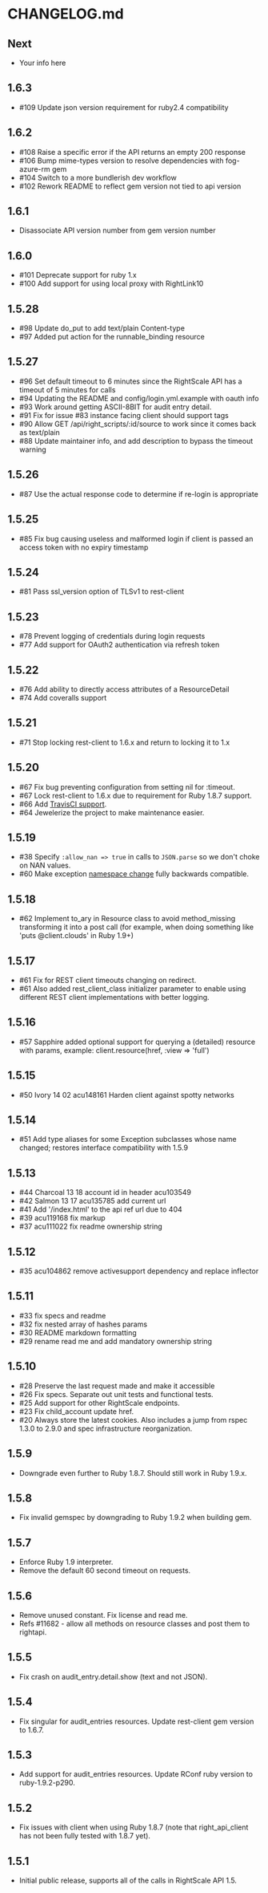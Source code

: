 # CHANGELOG.md

## Next
 - Your info here

## 1.6.3
 - \#109 Update json version requirement for ruby2.4 compatibility

## 1.6.2
 - \#108 Raise a specific error if the API returns an empty 200 response
 - \#106 Bump mime-types version to resolve dependencies with fog-azure-rm gem
 - \#104 Switch to a more bundlerish dev workflow
 - \#102 Rework README to reflect gem version not tied to api version

## 1.6.1
 - Disassociate API version number from gem version number

## 1.6.0
 - \#101 Deprecate support for ruby 1.x
 - \#100 Add support for using local proxy with RightLink10

## 1.5.28
 - \#98 Update do_put to add text/plain Content-type
 - \#97 Added put action for the runnable_binding resource

## 1.5.27
 - \#96 Set default timeout to 6 minutes since the RightScale API has a timeout of 5 minutes for calls
 - \#94 Updating the README and config/login.yml.example with oauth info
 - \#93 Work around getting ASCII-8BIT for audit entry detail.
 - \#91 Fix for issue #83 instance facing client should support tags
 - \#90 Allow GET /api/right_scripts/:id/source to work since it comes back as text/plain
 - \#88 Update maintainer info, and add description to bypass the timeout warning

## 1.5.26
 - \#87 Use the actual response code to determine if re-login is appropriate

## 1.5.25
 - \#85 Fix bug causing useless and malformed login if client is passed an access token with no expiry timestamp

## 1.5.24
 - \#81 Pass ssl_version option of TLSv1 to rest-client

## 1.5.23
 - \#78 Prevent logging of credentials during login requests
 - \#77 Add support for OAuth2 authentication via refresh token

## 1.5.22
 - \#76 Add ability to directly access attributes of a ResourceDetail
 - \#74 Add coveralls support

## 1.5.21
 - \#71 Stop locking rest-client to 1.6.x and return to locking it to 1.x

## 1.5.20
 - \#67 Fix bug preventing configuration from setting nil for :timeout.
 - \#67 Lock rest-client to 1.6.x due to requirement for Ruby 1.8.7 support.
 - \#66 Add [TravisCI support](https://travis-ci.org/rightscale/right_api_client).
 - \#64 Jewelerize the project to make maintenance easier.

## 1.5.19
 - \#38 Specify `:allow_nan => true` in calls to `JSON.parse` so we don't choke on NAN values.
 - \#60 Make exception [namespace change](https://github.com/rightscale/right_api_client/commit/84f477907eef0a583ee5bec0ee5336309d933c75) fully backwards compatible.

## 1.5.18
 - \#62 Implement to_ary in Resource class to avoid method_missing transforming it into a post call
   (for example, when doing something like 'puts @client.clouds' in Ruby 1.9+)

## 1.5.17
 - \#61 Fix for REST client timeouts changing on redirect.
 - \#61 Also added rest_client_class initializer parameter to enable using different REST client implementations with better logging.

## 1.5.16
- \#57 Sapphire added optional support for querying a (detailed) resource with params, example: client.resource(href, :view => 'full')

## 1.5.15
- \#50 Ivory 14 02 acu148161 Harden client against spotty networks

## 1.5.14
- \#51 Add type aliases for some Exception subclasses whose name changed; restores interface compatibility with 1.5.9

## 1.5.13
- \#44 Charcoal 13 18 account id in header acu103549
- \#42 Salmon 13 17 acu135785 add current url
- \#41 Add '/index.html' to the api ref url due to 404
- \#39 acu119168 fix markup
- \#37 acu111022 fix readme ownership string

## 1.5.12
- \#35 acu104862 remove activesupport dependency and replace inflector

## 1.5.11
- \#33 fix specs and readme
- \#32 fix nested array of hashes params
- \#30 README markdown formatting
- \#29 rename read me and add mandatory ownership string

## 1.5.10
- \#28 Preserve the last request made and make it accessible
- \#26 Fix specs. Separate out unit tests and functional tests.
- \#25 Add support for other RightScale endpoints.
- \#23 Fix child_account update href.
- \#20 Always store the latest cookies. Also includes a jump from rspec 1.3.0 to 2.9.0 and spec infrastructure reorganization.

## 1.5.9
- Downgrade even further to Ruby 1.8.7. Should still work in Ruby 1.9.x.

## 1.5.8
- Fix invalid gemspec by downgrading to Ruby 1.9.2 when building gem.

## 1.5.7
- Enforce Ruby 1.9 interpreter.
- Remove the default 60 second timeout on requests.

## 1.5.6
- Remove unused constant. Fix license and read me.
- Refs #11682 - allow all methods on resource classes and post them to rightapi.

## 1.5.5
- Fix crash on audit_entry.detail.show (text and not JSON).

## 1.5.4
- Fix singular for audit_entries resources. Update rest-client gem version to 1.6.7.

## 1.5.3
- Add support for audit_entries resources. Update RConf ruby version to ruby-1.9.2-p290.

## 1.5.2
- Fix issues with client when using Ruby 1.8.7 (note that right_api_client has not been fully tested with 1.8.7 yet).

## 1.5.1
- Initial public release, supports all of the calls in RightScale API 1.5.
